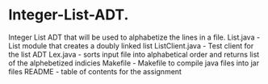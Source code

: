 # Integer-List-ADT.
 Integer List ADT that will be used to alphabetize the lines in a file.
List.java - List module that creates a doubly linked list
ListClient.java - Test client for the list ADT
Lex.java - sorts input file into alphabetical order and returns list of the alphebetized indicies
Makefile - Makefile to compile java files into jar files
README - table of contents for the assignment
